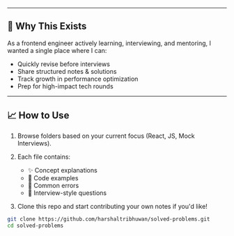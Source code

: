 
---

## 📌 Why This Exists

As a frontend engineer actively learning, interviewing, and mentoring, I wanted a single place where I can:
- Quickly revise before interviews
- Share structured notes & solutions
- Track growth in performance optimization
- Prep for high-impact tech rounds

---

## 📈 How to Use

1. Browse folders based on your current focus (React, JS, Mock Interviews).
2. Each file contains:
   - ✨ Concept explanations
   - 🧩 Code examples
   - 🐛 Common errors
   - 🎯 Interview-style questions

3. Clone this repo and start contributing your own notes if you'd like!

```bash
git clone https://github.com/harshaltribhuwan/solved-problems.git
cd solved-problems
